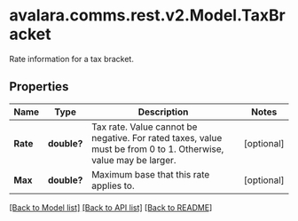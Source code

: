 # avalara.comms.rest.v2.Model.TaxBracket
Rate information for a tax bracket.
## Properties

Name | Type | Description | Notes
------------ | ------------- | ------------- | -------------
**Rate** | **double?** | Tax rate. Value cannot be negative. For rated taxes, value must be from 0 to 1. Otherwise, value may be larger. | [optional] 
**Max** | **double?** | Maximum base that this rate applies to. | [optional] 

[[Back to Model list]](../README.md#documentation-for-models) [[Back to API list]](../README.md#documentation-for-api-endpoints) [[Back to README]](../README.md)

